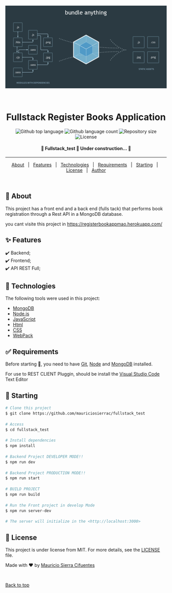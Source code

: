 <div align="center" id="top"> 
  
  ![Web Pack](https://github.com/mauriciosierrac/fullstack_test/blob/master/webpack.png)

  &#xa0;

  <!-- <a href="https://fullstack_test.netlify.app">Demo</a> -->
</div>

<h1 align="center">Fullstack Register Books Application</h1>

<p align="center">
  <img alt="Github top language" src="https://img.shields.io/github/languages/top/mauriciosierrac/fullstack_test?color=56BEB8">

  <img alt="Github language count" src="https://img.shields.io/github/languages/count/mauriciosierrac/fullstack_test?color=56BEB8">

  <img alt="Repository size" src="https://img.shields.io/github/repo-size/mauriciosierrac/fullstack_test?color=56BEB8">

  <img alt="License" src="https://img.shields.io/github/license/mauriciosierrac/fullstack_test?color=56BEB8">

  <!-- <img alt="Github issues" src="https://img.shields.io/github/issues/{{YOUR_GITHUB_USERNAME}}/fullstack_test?color=56BEB8" /> -->

  <!-- <img alt="Github forks" src="https://img.shields.io/github/forks/{{YOUR_GITHUB_USERNAME}}/fullstack_test?color=56BEB8" /> -->

  <!-- <img alt="Github stars" src="https://img.shields.io/github/stars/{{YOUR_GITHUB_USERNAME}}/fullstack_test?color=56BEB8" /> -->
</p>

<!-- Status -->

<h4 align="center"> 
	🚧  Fullstack_test 🚀 Under construction...  🚧
</h4> 

<hr> 

<p align="center">
  <a href="#dart-about">About</a> &#xa0; | &#xa0; 
  <a href="#sparkles-features">Features</a> &#xa0; | &#xa0;
  <a href="#rocket-technologies">Technologies</a> &#xa0; | &#xa0;
  <a href="#white_check_mark-requirements">Requirements</a> &#xa0; | &#xa0;
  <a href="#checkered_flag-starting">Starting</a> &#xa0; | &#xa0;
  <a href="#memo-license">License</a> &#xa0; | &#xa0;
  <a href="https://github.com/mauriciosierrac" target="_blank">Author</a>
</p>

<br>

## :dart: About ##

This project has a front end and a back end (fulls tack) that performs book registration through a Rest API in a MongoDB database.

you cant visite this project in https://registerbookappmao.herokuapp.com/

## :sparkles: Features ##

:heavy_check_mark: Backend;\
:heavy_check_mark: Frontend;\
:heavy_check_mark: API REST Full;

## :rocket: Technologies ##

The following tools were used in this project:

- [MongoDB](https://www.mongodb.com/cloud/atlas/lp/try2?utm_source=google&utm_campaign=gs_americas_colombia_search_core_brand_atlas_desktop&utm_term=mongo%20db&utm_medium=cpc_paid_search&utm_ad=e&utm_ad_campaign_id=12212624317&gclid=Cj0KCQjwu7OIBhCsARIsALxCUaN-GMTqg5yT9OB7-RBvX9V9GWI50g7g5ORYjfTE1F6b23bYZ_KaPO8aAmjJEALw_wcB)
- [Node.js](https://nodejs.org/en/)
- [JavaScript](https://developer.mozilla.org/es/docs/Web/JavaScript)
- [Html](https://es.wikipedia.org/wiki/HTML5)
- [CSS](https://developer.mozilla.org/es/docs/Web/CSS)
- [WebPack](https://webpack.js.org/)

## :white_check_mark: Requirements ##

Before starting :checkered_flag:, you need to have [Git](https://git-scm.com), [Node](https://nodejs.org/en/) and [MongoDB](https://www.mongodb.com/cloud/atlas/lp/try2?utm_source=google&utm_campaign=gs_americas_colombia_search_core_brand_atlas_desktop&utm_term=mongo%20db&utm_medium=cpc_paid_search&utm_ad=e&utm_ad_campaign_id=12212624317&gclid=Cj0KCQjwu7OIBhCsARIsALxCUaN-GMTqg5yT9OB7-RBvX9V9GWI50g7g5ORYjfTE1F6b23bYZ_KaPO8aAmjJEALw_wcB) installed.

For use to REST CLIENT Pluggin, should be install the [Visual Studio Code](https://code.visualstudio.com/)  Text Editor

## :checkered_flag: Starting ##

```bash
# Clone this project
$ git clone https://github.com/mauriciosierrac/fullstack_test

# Access
$ cd fullstack_test

# Install dependencies
$ npm install

# Backend Project DEVELOPER MODE!!
$ npm run dev

# Backend Project PRODUCTION MODE!!
$ npm run start

# BUILD PROJECT
$ npm run build

# Run the Front project in develop Mode
$ npm run server-dev

# The server will initialize in the <http://localhost:3000>
```

## :memo: License ##

This project is under license from MIT. For more details, see the [LICENSE](LICENSE.md) file.


Made with :heart: by <a href="https://github.com/mauriciosierrac" target="_blank">Mauricio Sierra Cifuentes</a>

&#xa0;

<a href="#top">Back to top</a>
